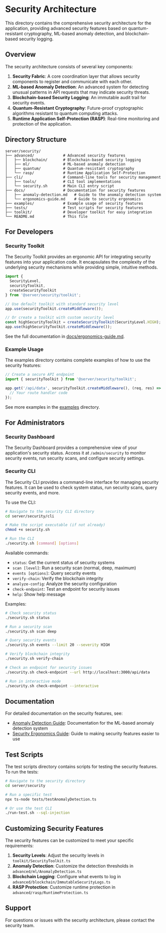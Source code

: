 # Security Architecture

This directory contains the comprehensive security architecture for the application, providing advanced security features based on quantum-resistant cryptography, ML-based anomaly detection, and blockchain-based security logging.

## Overview

The security architecture consists of several key components:

1. **Security Fabric**: A core coordination layer that allows security components to register and communicate with each other.
2. **ML-based Anomaly Detection**: An advanced system for detecting unusual patterns in API requests that may indicate security threats.
3. **Blockchain-based Security Logging**: An immutable audit trail for security events.
4. **Quantum-Resistant Cryptography**: Future-proof cryptographic algorithms resistant to quantum computing attacks.
5. **Runtime Application Self-Protection (RASP)**: Real-time monitoring and protection of the application.

## Directory Structure

```
server/security/
├── advanced/             # Advanced security features
│   ├── blockchain/       # Blockchain-based security logging
│   ├── ml/               # ML-based anomaly detection
│   ├── quantum/          # Quantum-resistant cryptography
│   └── rasp/             # Runtime Application Self-Protection
├── cli/                  # Command-line tools for security management
│   ├── tools/            # CLI tool implementations
│   └── security.sh       # Main CLI entry script
├── docs/                 # Documentation for security features
│   ├── anomaly-detection.md   # Guide to the anomaly detection system
│   └── ergonomics-guide.md    # Guide to security ergonomics
├── examples/             # Example usage of security features
├── tests/                # Test scripts for security features
├── toolkit/              # Developer toolkit for easy integration
└── README.md             # This file
```

## For Developers

### Security Toolkit

The Security Toolkit provides an ergonomic API for integrating security features into your application code. It encapsulates the complexity of the underlying security mechanisms while providing simple, intuitive methods.

```typescript
import { 
  SecurityLevel,
  securityToolkit,
  createSecurityToolkit 
} from '@server/security/toolkit';

// Use default toolkit with standard security level
app.use(securityToolkit.createMiddleware());

// Or create a toolkit with custom security level
const highSecurityToolkit = createSecurityToolkit(SecurityLevel.HIGH);
app.use(highSecurityToolkit.createMiddleware());
```

See the full documentation in [docs/ergonomics-guide.md](docs/ergonomics-guide.md).

### Example Usage

The examples directory contains complete examples of how to use the security features:

```typescript
// Create a secure API endpoint
import { securityToolkit } from '@server/security/toolkit';

app.get('/api/data', securityToolkit.createMiddleware(), (req, res) => {
  // Your route handler code
});
```

See more examples in the [examples](examples/) directory.

## For Administrators

### Security Dashboard

The Security Dashboard provides a comprehensive view of your application's security status. Access it at `/admin/security` to monitor security events, run security scans, and configure security settings.

### Security CLI

The Security CLI provides a command-line interface for managing security features. It can be used to check system status, run security scans, query security events, and more.

To use the CLI:

```bash
# Navigate to the security CLI directory
cd server/security/cli

# Make the script executable (if not already)
chmod +x security.sh

# Run the CLI
./security.sh [command] [options]
```

Available commands:

- `status`: Get the current status of security systems
- `scan [level]`: Run a security scan (normal, deep, maximum)
- `events [options]`: Query security events
- `verify-chain`: Verify the blockchain integrity
- `analyze-config`: Analyze the security configuration
- `check-endpoint`: Test an endpoint for security issues
- `help`: Show help message

Examples:

```bash
# Check security status
./security.sh status

# Run a security scan
./security.sh scan deep

# Query security events
./security.sh events --limit 20 --severity HIGH

# Verify blockchain integrity
./security.sh verify-chain

# Check an endpoint for security issues
./security.sh check-endpoint --url http://localhost:3000/api/data

# Run in interactive mode
./security.sh check-endpoint --interactive
```

## Documentation

For detailed documentation on the security features, see:

- [Anomaly Detection Guide](docs/anomaly-detection.md): Documentation for the ML-based anomaly detection system
- [Security Ergonomics Guide](docs/ergonomics-guide.md): Guide to making security features easier to use

## Test Scripts

The test scripts directory contains scripts for testing the security features. To run the tests:

```bash
# Navigate to the security directory
cd server/security

# Run a specific test
npx ts-node tests/testAnomalyDetection.ts

# Or use the test CLI
./run-test.sh --sql-injection
```

## Customizing Security Features

The security features can be customized to meet your specific requirements:

1. **Security Levels**: Adjust the security levels in `toolkit/SecurityToolkit.ts`
2. **Anomaly Detection**: Customize the detection thresholds in `advanced/ml/AnomalyDetection.ts`
3. **Blockchain Logging**: Configure what events to log in `advanced/blockchain/ImmutableSecurityLogs.ts`
4. **RASP Protection**: Customize runtime protection in `advanced/rasp/RuntimeProtection.ts`

## Support

For questions or issues with the security architecture, please contact the security team.